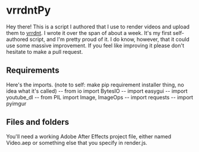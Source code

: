 # vrrdntPy

Hey there! This is a script I authored that I use to render videos and upload them to [vrrdnt](https://youtube.com/vrrdnt). I wrote it over the span of about a week. It's my first self-authored script, and I'm pretty proud of it. I do know, however, that it could use some massive improvement. If you feel like improving it please don't hesitate to make a pull request.


## Requirements

Here's the imports. (note to self: make pip requirement installer thing, no idea what it's called)
-- from io import BytesIO
-- import easygui
-- import youtube_dl
-- from PIL import Image, ImageOps
-- import requests
-- import pyimgur

## Files and folders

You'll need a working Adobe After Effects project file, either named Video.aep or something else that you specify in render.js.
